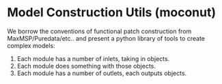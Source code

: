 # Model Construction Utils (moconut)

We borrow the conventions of functional patch construction from MaxMSP/Puredata/etc.. and present a python library of tools to create complex models:
1. Each module has a number of inlets, taking in objects.
2. Each module does something with those objects.
3. Each module has a number of outlets, each outputs objects.

